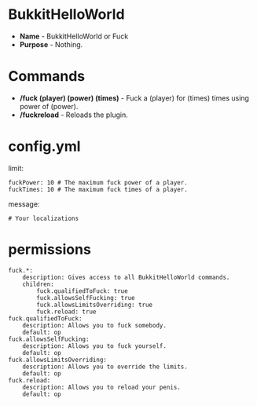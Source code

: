 BukkitHelloWorld
================
* **Name** - BukkitHelloWorld or Fuck
* **Purpose** - Nothing.

# Commands
* **/fuck (player) (power) (times)** - Fuck a (player) for (times) times using power of (power).
* **/fuckreload** - Reloads the plugin.

# config.yml

limit:

    fuckPower: 10 # The maximum fuck power of a player.
    fuckTimes: 10 # The maximum fuck times of a player.
message:

    # Your localizations
# permissions

    fuck.*:
        description: Gives access to all BukkitHelloWorld commands.
        children:
            fuck.qualifiedToFuck: true
            fuck.allowsSelfFucking: true
            fuck.allowsLimitsOverriding: true
            fuck.reload: true
    fuck.qualifiedToFuck:
        description: Allows you to fuck somebody.
        default: op
    fuck.allowsSelfFucking:
        description: Allows you to fuck yourself.
        default: op
    fuck.allowsLimitsOverriding:
        description: Allows you to override the limits.
        default: op
    fuck.reload:
        description: Allows you to reload your penis.
        default: op
